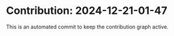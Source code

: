 # Contribution: 2024-12-21-01-47
This is an automated commit to keep the contribution graph active.
